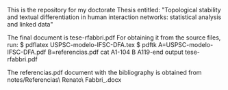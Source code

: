 This is the repository for my doctorate Thesis entitled:
"Topological stability and textual differentiation in human
interaction networks: statistical analysis and linked data"

The final document is tese-rfabbri.pdf
For obtaining it from the source files, run:
  $ pdflatex USPSC-modelo-IFSC-DFA.tex
  $ pdftk A=USPSC-modelo-IFSC-DFA.pdf B=referencias.pdf cat A1-104 B A119-end output tese-rfabbri.pdf

The referencias.pdf document with the bibliography is obtained from notes/Referencias\ Renato\ Fabbri_.docx

